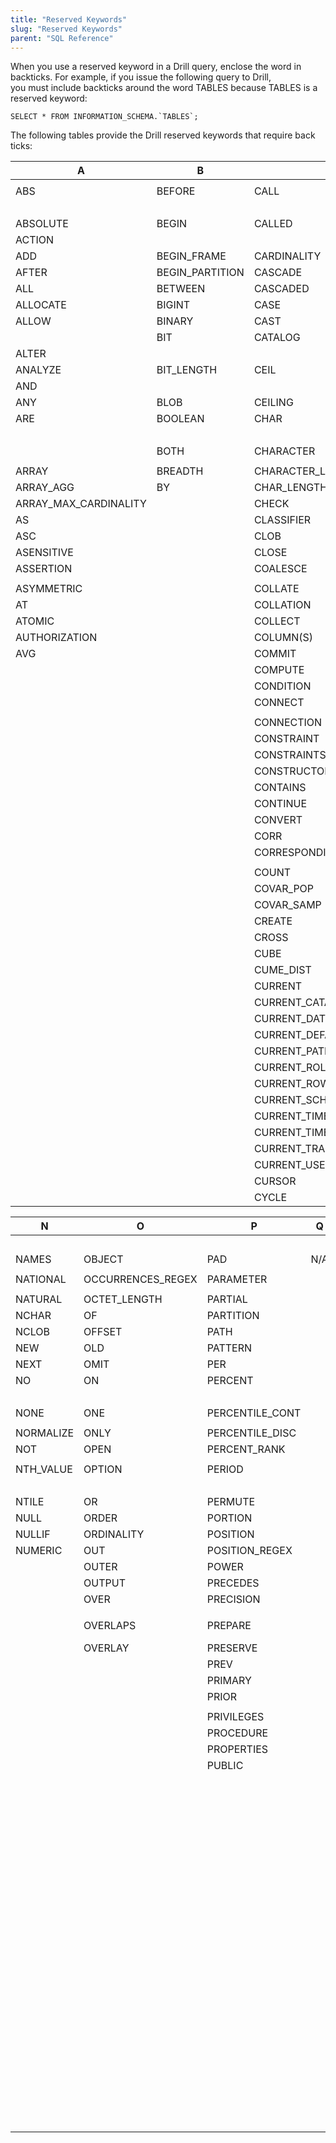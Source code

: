 ```yaml
---
title: "Reserved Keywords"
slug: "Reserved Keywords"
parent: "SQL Reference"
---
```

When you use a reserved keyword in a Drill query, enclose the word in
backticks. For example, if you issue the following query to Drill,  
you must include backticks around the word TABLES because TABLES is a reserved
keyword:

``SELECT * FROM INFORMATION_SCHEMA.`TABLES`;``

The following tables provide the Drill reserved keywords that require back
ticks:  

| A                     | B               | C                                | D             | E             | F           | G        | H         | I            | J    | K    | L              | M                   |
|-----------------------|-----------------|----------------------------------|---------------|---------------|-------------|----------|-----------|--------------|------|------|----------------|---------------------|
|                       |                 |                                  |               |               |             |          |           |              |      |      |                |                     |
| ABS                   | BEFORE          | CALL                             | DATA          | EACH          | FALSE       | GENERAL  | HANDLER   | IDENTITY     | JAR  | KEEP | LAG            | MAP                 |
|                       |                 |                                  | DATABASES     |               |             |          |           |              |      |      |                |                     |
| ABSOLUTE              | BEGIN           | CALLED                           | DATE          | ELEMENT       | FETCH       | GET      | HAVING    | IF           | JOIN | KEY  | LANGUAGE       | MATCH               |
| ACTION                |                 |                                  |               |               | FILES       |          |           |              |      |      |                |                     |
| ADD                   | BEGIN_FRAME     | CARDINALITY                      | DAY           | ELSE          | FILTER      | GLOBAL   | HOLD      | IMMEDIATE    |      |      | LARGE          | MATCHES             |
| AFTER                 | BEGIN_PARTITION | CASCADE                          | DAYS          | ELSEIF        | FIRST       | GO       | HOUR      | IMMEDIATELY  |      |      | LAST           | MATCH_NUMBER        |
| ALL                   | BETWEEN         | CASCADED                         | DEALLOCATE    | EMPTY         | FIRST_VALUE | GOTO     |  HOURS    | IMPORT       |      |      | LAST_VALUE     |  MATCH_RECOGNIZE    |
| ALLOCATE              | BIGINT          | CASE                             | DEC           | END           | FLOAT       | GRANT    |           | IN           |      |      | LATERAL        | MAX                 |
| ALLOW                 | BINARY          | CAST                             | DECIMAL       | END-EXEC      | FLOOR       | GROUP    |           | INDICATOR    |      |      | LEAD           |   MAX_CARDINALITY   |
|                       | BIT             | CATALOG                          | DECLARE       | END_FRAME     | FOR         | GROUPING |           | INITIAL      |      |      | LEADING        | MEASURES            |
| ALTER                 |                 |                                  |               |               |             |          |           |              |      |      |                |                     |
| ANALYZE               | BIT_LENGTH      | CEIL                             | DEFAULT       | END_PARTITION | FOREIGN     | GROUPS   |           | INITIALLY    |      |      | LEAVE          | MEMBER              |
| AND                   |                 |                                  |               |               |             |          |           |              |      |      |                |  MERGE              |
| ANY                   | BLOB            | CEILING                          | DEFERRABLE    | EQUALS        | FOREVER     |          |           | INNER        |      |      | LEFT           | METADATA            |
| ARE                   | BOOLEAN         | CHAR                             | DEFERRED      | ESCAPE        | FOUND       |          |           | INOUT        |      |      | LEVEL          | METHOD              |
|                       |                 |                                  |               | ESTIMATE      |             |          |           |              |      |      |                |                     |
|                       | BOTH            | CHARACTER                        | DEFINE        | EVERY         | FRAME_ROW   |          |           | INPUT        |      |      | LIKE           | MIN                 |
|                       |                 |                                  |               |               |             |          |           |              |      |      |                |                     |
| ARRAY                 | BREADTH         | CHARACTER_LENGTH                 | DELETE        | EXCEPT        | FREE        |          |           | INSENSITIVE  |      |      | LIKE_REGEX     |  MINUS              |
| ARRAY_AGG             | BY              | CHAR_LENGTH                      | DENSE_RANK    | EXCEPTION     | FROM        |          |           | INSERT       |      |      | LIMIT          | MINUTE              |
| ARRAY_MAX_CARDINALITY |                 | CHECK                            | DEPTH         | EXEC          | FULL        |          |           | INT          |      |      | LN             | MINUTES             |
| AS                    |                 | CLASSIFIER                       | DEREF         | EXECUTE       | FUNCTION    |          |           | INTEGER      |      |      | LOCAL          | MOD                 |
| ASC                   |                 | CLOB                             | DESC          | EXISTS        | FUSION      |          |           | INTERSECT    |      |      | LOCALTIME      | MODIFIES            |
| ASENSITIVE            |                 | CLOSE                            | DESCRIBE      |   EXIT        |             |          |           | INTERSECTION |      |      | LOCALTIMESTAMP | MODULE              |
| ASSERTION             |                 | COALESCE                         | DESCRIPTOR    | EXP           |             |          |           | INTERVAL     |      |      | LOCATOR        | MONTH               |
|                       |                 |                                  |               |               |             |          |           |              |      |      |                |                     |
| ASYMMETRIC            |                 | COLLATE                          | DETERMINISTIC | EXPLAIN       |             |          |           | INTO         |      |      | LOOP           | MULTISET            |
| AT                    |                 | COLLATION                        | DIAGNOSTICS   | EXTEND        |             |          |           | IS           |      |      | LOWER          |                     |
| ATOMIC                |                 | COLLECT                          | DISALLOW      | EXTERNAL      |             |          |           | ISOLATION    |      |      |                |                     |
| AUTHORIZATION         |                 | COLUMN(S)                        | DISCONNECT    | EXTRACT       |             |          |           | ITERATE      |      |      |                |                     |
| AVG                   |                 | COMMIT                           |  DISTINCT     |               |             |          |           |              |      |      |                |                     |
|                       |                 | COMPUTE                          |               |               |             |          |           |              |      |      |                |                     |
|                       |                 | CONDITION                        |   DO          |               |             |          |           |              |      |      |                |                     |
|                       |                 | CONNECT                          | DOMAIN        |               |             |          |           |              |      |      |                |                     |
|                       |                 |                                  |               |               |             |          |           |              |      |      |                |                     |
|                       |                 | CONNECTION                       | DOUBLE        |               |             |          |           |              |      |      |                |                     |
|                       |                 | CONSTRAINT                       | DROP          |               |             |          |           |              |      |      |                |                     |
|                       |                 | CONSTRAINTS                      | DYNAMIC       |               |             |          |           |              |      |      |                |                     |
|                       |                 | CONSTRUCTOR                      |               |               |             |          |           |              |      |      |                |                     |
|                       |                 | CONTAINS                         |               |               |             |          |           |              |      |      |                |                     |
|                       |                 | CONTINUE                         |               |               |             |          |           |              |      |      |                |                     |
|                       |                 | CONVERT                          |               |               |             |          |           |              |      |      |                |                     |
|                       |                 | CORR                             |               |               |             |          |           |              |      |      |                |                     |
|                       |                 | CORRESPONDING                    |               |               |             |          |           |              |      |      |                |                     |
|                       |                 |                                  |               |               |             |          |           |              |      |      |                |                     |
|                       |                 | COUNT                            |               |               |             |          |           |              |      |      |                |                     |
|                       |                 | COVAR_POP                        |               |               |             |          |           |              |      |      |                |                     |
|                       |                 | COVAR_SAMP                       |               |               |             |          |           |              |      |      |                |                     |
|                       |                 |  CREATE                          |               |               |             |          |           |              |      |      |                |                     |
|                       |                 |  CROSS                           |               |               |             |          |           |              |      |      |                |                     |
|                       |                 | CUBE                             |               |               |             |          |           |              |      |      |                |                     |
|                       |                 | CUME_DIST                        |               |               |             |          |           |              |      |      |                |                     |
|                       |                 |  CURRENT                         |               |               |             |          |           |              |      |      |                |                     |
|                       |                 | CURRENT_CATALOG                  |               |               |             |          |           |              |      |      |                |                     |
|                       |                 | CURRENT_DATE                     |               |               |             |          |           |              |      |      |                |                     |
|                       |                 | CURRENT_DEFAULT_TRANSFORM_GROUP  |               |               |             |          |           |              |      |      |                |                     |
|                       |                 | CURRENT_PATH                     |               |               |             |          |           |              |      |      |                |                     |
|                       |                 | CURRENT_ROLE                     |               |               |             |          |           |              |      |      |                |                     |
|                       |                 | CURRENT_ROW                      |               |               |             |          |           |              |      |      |                |                     |
|                       |                 | CURRENT_SCHEMA                   |               |               |             |          |           |              |      |      |                |                     |
|                       |                 | CURRENT_TIME                     |               |               |             |          |           |              |      |      |                |                     |
|                       |                 | CURRENT_TIMESTAMP                |               |               |             |          |           |              |      |      |                |                     |
|                       |                 | CURRENT_TRANSFORM_GROUP_FOR_TYPE |               |               |             |          |           |              |      |      |                |                     |
|                       |                 | CURRENT_USER                     |               |               |             |          |           |              |      |      |                |                     |
|                       |                 |  CURSOR                          |               |               |             |          |           |              |      |      |                |                     |
|                       |                 | CYCLE                            |               |               |             |          |           |              |      |      |                |                     |  

| N         | O                 | P               | Q   | R              | S                                           | T               | U       | V            | W            | X   | Y        | Z   |
|-----------|-------------------|-----------------|-----|----------------|---------------------------------------------|-----------------|---------|--------------|--------------|-----|----------|-----|
|           |                   |                 |     |                | SAMPLE                                      |                 |         |              |              |     |          |     |
| NAMES     | OBJECT            | PAD             | N/A | RANGE          | SAVEPOINT                                   |  TABLE(S)       | UESCAPE | VALUE        |  WHEN        | N/A | YEAR     | N/A |
|           |                   |                 |     |                |                                             |                 |         |              |              |     |          |     |
| NATIONAL  | OCCURRENCES_REGEX | PARAMETER       |     | RANK           | SCHEMA(S)                                   | TABLESAMPLE     | UNDER   |  VALUES      | WHENEVER     |     |  YEARS   |     |
|           |                   |                 |     |                |                                             |                 |         |              |              |     |          |     |
|  NATURAL  | OCTET_LENGTH      | PARTIAL         |     | READ           | SCOPE                                       | TEMPORARY       |  UNDO   | VALUE_OF     |  WHERE       |     | ZONE     |     |
| NCHAR     | OF                |  PARTITION      |     | READS          | SCROLL                                      |  THEN           |  UNION  | VARBINARY    |   WHILE      |     | COLUMNS  |     |
| NCLOB     | OFFSET            | PATH            |     | REAL           | SEARCH                                      |  TIME           | UNIQUE  | VARCHAR      | WIDTH_BUCKET |     |          |     |
| NEW       | OLD               |  PATTERN        |     | RECURSIVE      | SECOND                                      |  TIMESTAMP      | UNKNOWN | VARYING      |  WINDOW      |     |          |     |
| NEXT      | OMIT              | PER             |     | REF            |   SECONDS                                   | TIMEZONE_HOUR   |  UNNEST | VAR_POP      |  WITH        |     |          |     |
| NO        | ON                | PERCENT         |     | REFERENCES     | SECTION                                     | TIMEZONE_MINUTE | UNTIL   | VAR_SAMP     | WITHIN       |     |          |     |
|           |                   |                 |     | REFERENCING    |                                             |                 |         |              |              |     |          |     |
| NONE      | ONE               | PERCENTILE_CONT |     | REFRESH        | SEEK                                        | TINYINT         |  UPDATE | VERSION      | WITHOUT      |     |          |     |
|           |                   |                 |     |                |                                             |                 |         |              |              |     |          |     |
| NORMALIZE | ONLY              | PERCENTILE_DISC |     | REGR_AVGX      |  SELECT                                     | TO              | UPPER   | VERSIONING   | WORK         |     |          |     |
| NOT       | OPEN              | PERCENT_RANK    |     | REGR_AVGY      | SENSITIVE                                   | TRAILING        | UPSERT  |   VERSIONS   | WRITE        |     |          |     |
|           |                   |                 |     |                |                                             |                 |         |              |              |     |          |     |
| NTH_VALUE | OPTION            | PERIOD          |     | REGR_COUNT     | SESSION                                     | TRANSACTION     | USAGE   | VIEW         |              |     |          |     |
|           |                   |                 |     |                |                                             |                 | USE     |              |              |     |          |     |
| NTILE     | OR                | PERMUTE         |     | REGR_INTERCEPT | SESSION_USER                                | TRANSLATE       | USER    |              |              |     |          |     |
| NULL      |  ORDER            | PORTION         |     | REGR_R2        |  SET                                        | TRANSLATE_REGEX | USING   |              |              |     |          |     |
| NULLIF    | ORDINALITY        | POSITION        |     | REGR_SLOPE     |  SETS                                       | TRANSLATION     |         |              |              |     |          |     |
| NUMERIC   | OUT               | POSITION_REGEX  |     | REGR_SXX       | SHOW                                        | TREAT           |         |              |              |     |          |     |
|           | OUTER             | POWER           |     | REGR_SXY       |   SIGNAL                                    | TRIGGER         |         |              |              |     |          |     |
|           | OUTPUT            | PRECEDES        |     | REGR_SYY       | SIMILAR                                     | TRIM            |         |              |              |     |          |     |
|           | OVER              | PRECISION       |     | RELATIVE       | SIZE                                        | TRIM_ARRAY      |         |              |              |     |          |     |
|           |                   |                 |     |                |                                             |                 |         |              |              |     |          |     |
|           | OVERLAPS          | PREPARE         |     | RELEASE        |   SKIP    messes with JavaCC's <SKIP> token | TRUE            |         |              |              |     |          |     |
|           | OVERLAY           | PRESERVE        |     |   REPEAT       | SMALLINT                                    | TRUNCATE        |         |              |              |     |          |     |
|           |                   | PREV            |     | RESET          |  SOME                                       |                 |         |              |              |     |          |     |
|           |                   | PRIMARY         |     |   RESIGNAL     | SPACE                                       |                 |         |              |              |     |          |     |
|           |                   | PRIOR           |     | RESTRICT       | SPECIFIC                                    |                 |         |              |              |     |          |     |
|           |                   |                 |     |                |                                             |                 |         |              |              |     |          |     |
|           |                   | PRIVILEGES      |     | RESULT         | SPECIFICTYPE                                |                 |         |              |              |     |          |     |
|           |                   | PROCEDURE       |     | RETURN         | SQL                                         |                 |         |              |              |     |          |     |
|           |                   | PROPERTIES      |     |                |                                             |                 |         |              |              |     |          |     |
|           |                   | PUBLIC          |     | RETURNS        |   SQLCODE                                   |                 |         |              |              |     |          |     |
|           |                   |                 |     | REVOKE         |   SQLERROR                                  |                 |         |              |              |     |          |     |
|           |                   |                 |     |  RIGHT         | SQLEXCEPTION                                |                 |         |              |              |     |          |     |
|           |                   |                 |     | ROLE           | SQLSTATE                                    |                 |         |              |              |     |          |     |
|           |                   |                 |     | ROLLBACK       | SQLWARNING                                  |                 |         |              |              |     |          |     |
|           |                   |                 |     |  ROLLUP        | SQRT                                        |                 |         |              |              |     |          |     |
|           |                   |                 |     | ROUTINE        | START                                       |                 |         |              |              |     |          |     |
|           |                   |                 |     |  ROW           | STATE                                       |                 |         |              |              |     |          |     |
|           |                   |                 |     |  ROWS          | STATIC                                      |                 |         |              |              |     |          |     |
|           |                   |                 |     |                | STATISTICS                                  |                 |         |              |              |     |          |     |
|           |                   |                 |     | ROW_NUMBER     | STDDEV_POP                                  |                 |         |              |              |     |          |     |
|           |                   |                 |     | RUNNING        | STDDEV_SAMP                                 |                 |         |              |              |     |          |     |
|           |                   |                 |     |                |  STREAM                                     |                 |         |              |              |     |          |     |
|           |                   |                 |     |                | SUBMULTISET                                 |                 |         |              |              |     |          |     |
|           |                   |                 |     |                | SUBSET                                      |                 |         |              |              |     |          |     |
|           |                   |                 |     |                | SUBSTRING                                   |                 |         |              |              |     |          |     |
|           |                   |                 |     |                | SUBSTRING_REGEX                             |                 |         |              |              |     |          |     |
|           |                   |                 |     |                | SUCCEEDS                                    |                 |         |              |              |     |          |     |
|           |                   |                 |     |                | SUM                                         |                 |         |              |              |     |          |     |
|           |                   |                 |     |                | SYMMETRIC                                   |                 |         |              |              |     |          |     |
|           |                   |                 |     |                | SYSTEM                                      |                 |         |              |              |     |          |     |
|           |                   |                 |     |                | SYSTEM_TIME                                 |                 |         |              |              |     |          |     |
|           |                   |                 |     |                | SYSTEM_USER                                 |                 |         |              |              |     |          |     |